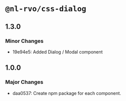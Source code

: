 # `@nl-rvo/css-dialog`

## 1.3.0

### Minor Changes

- 19e94e5: Added Dialog / Modal component

## 1.0.0

### Major Changes

- daa0537: Create npm package for each component.
